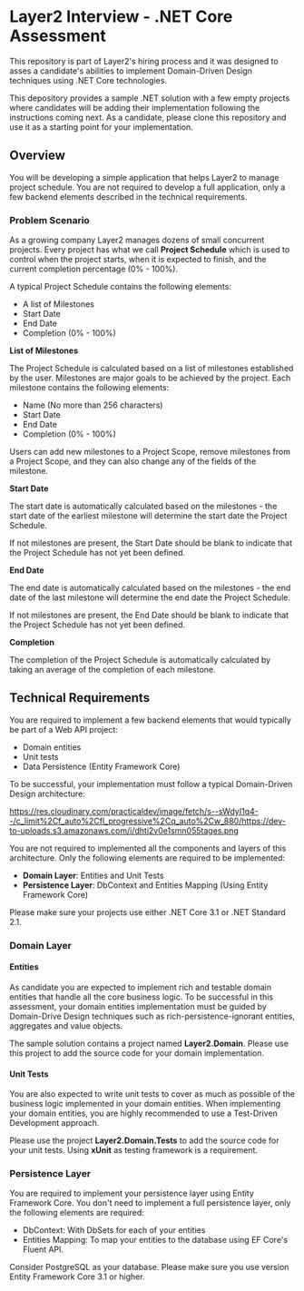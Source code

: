 # Layer2 Interview - .NET Core Assessment

This repository is part of Layer2's hiring process and it was designed to asses a candidate's abilities to implement Domain-Driven Design techniques using .NET Core technologies.

This depository provides a sample .NET solution with a few empty projects where candidates will be adding their implementation following the instructions coming next. As a candidate, please clone this repository and use it as a starting point for your implementation.

## Overview

You will be developing a simple application that helps Layer2 to manage project schedule. You are not required to develop a full application, only a few backend elements described in the technical requirements.

### Problem Scenario

As a growing company Layer2 manages dozens of small concurrent projects. Every project has what we call **Project Schedule** which is used to control when the project starts, when it is expected to finish, and the current completion percentage (0% - 100%).

A typical Project Schedule contains the following elements:

* A list of Milestones
* Start Date
* End Date
* Completion (0% - 100%)

**List of Milestones**

The Project Schedule is calculated based on a list of milestones established by the user. Milestones are major goals to be achieved by the project. Each milestone contains the following elements:

* Name (No more than 256 characters)
* Start Date
* End Date
* Completion (0% - 100%)

Users can add new milestones to a Project Scope, remove milestones from a Project Scope, and they can also change any of the fields of the milestone.

**Start Date**

The start date is automatically calculated based on the milestones - the start date of the earliest milestone will determine the start date the Project Schedule.

If not milestones are present, the Start Date should be blank to indicate that the Project Schedule has not yet been defined.

**End Date**

The end date is automatically calculated based on the milestones - the end date of the last milestone will determine the end date the Project Schedule.

If not milestones are present, the End Date should be blank to indicate that the Project Schedule has not yet been defined.

**Completion**
 
 The completion of the Project Schedule is automatically calculated by taking an average of the completion of each milestone.

## Technical Requirements

You are required to implement a few backend elements that would typically be part of a Web API project:

* Domain entities
* Unit tests
* Data Persistence (Entity Framework Core)

To be successful, your implementation must follow a typical Domain-Driven Design architecture:

https://res.cloudinary.com/practicaldev/image/fetch/s--sWdyI1q4--/c_limit%2Cf_auto%2Cfl_progressive%2Cq_auto%2Cw_880/https://dev-to-uploads.s3.amazonaws.com/i/dhti2v0e1smn055tages.png

You are not required to implemented all the components and layers of this architecture. Only the following elements are required to be implemented:
 
 * **Domain Layer**: Entities and Unit Tests
 * **Persistence Layer**: DbContext and Entities Mapping (Using Entity Framework Core)
 
Please make sure your projects use either .NET Core 3.1 or .NET Standard 2.1.

### Domain Layer

#### Entities 
As candidate you are expected to implement rich and testable domain entities that handle all the core business logic. To be successful in this assessment, your domain entities implementation must be guided by Domain-Drive Design techniques such as rich-persistence-ignorant entities, aggregates and value objects.

The sample solution contains a project named **Layer2.Domain**. Please use this project to add the source code for your domain implementation. 

#### Unit Tests
You are also expected to write unit tests to cover as much as possible of the business logic implemented in your domain entities. When implementing your domain entities, you are highly recommended to use a Test-Driven Development approach. 

Please use the project **Layer2.Domain.Tests** to add the source code for your unit tests. Using **xUnit** as testing framework is a requirement.

### Persistence Layer

You are required to implement your persistence layer using Entity Framework Core. You don't need to implement a full persistence layer, only the following elements are required:

* DbContext: With DbSets for each of your entities
* Entities Mapping: To map your entities to the database using EF Core's Fluent API.

Consider PostgreSQL as your database. Please make sure you use version Entity Framework Core 3.1 or higher.


